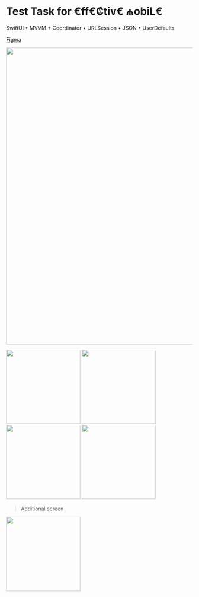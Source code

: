 # Test Task for €ff€₡tiv€ ₼obiL€

SwiftUI • MVVM + Coordinator • URLSession • JSON • UserDefaults 

 [Figma](https://www.figma.com/file/X5X9I8ODgOZoi7WFEjTpFj/Effective-Mobile-TT?node-id=0%3A1&t=84V7O5NERkOhtPUL-1)

<p>
<img src="https://github.com/v3n3ra/-ff-ctiv---obiL-E-TestTask/blob/main/Screenshots/Figma.png" width="800">
</p>
<p>
<img src="https://github.com/v3n3ra/-ff-ctiv---obiL-E-TestTask/blob/main/Screenshots/Screen.gif" width="200">  <img src="https://github.com/v3n3ra/-ff-ctiv---obiL-E-TestTask/blob/main/Screenshots/InvalidEmail.png" width="200"> <img src="https://github.com/v3n3ra/-ff-ctiv---obiL-E-TestTask/blob/main/Screenshots/SubmitInfo.png" width="200"> <img src="https://github.com/v3n3ra/-ff-ctiv---obiL-E-TestTask/blob/main/Screenshots/User.png" width="200"> 
</p>

> Additional screen
<p>
<img src="https://github.com/v3n3ra/-ff-ctiv---obiL-E-TestTask/blob/main/Screenshots/DetailScreen.gif" width="200">
</p>



